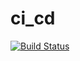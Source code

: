 # ci_cd
 [![Build Status](https://e8e0c4f31efe.ngrok.io/job/test/badge/icon)](https://e8e0c4f31efe.ngrok.io/job/test/)
